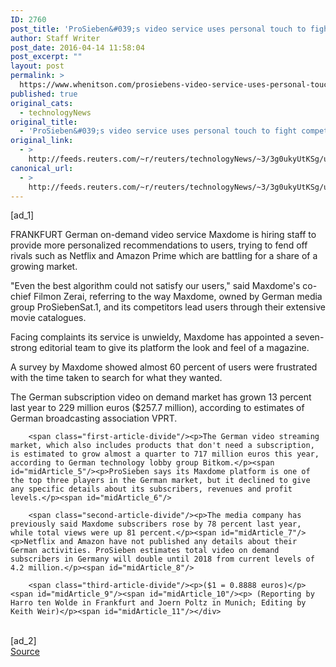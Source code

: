 ```yaml
---
ID: 2760
post_title: 'ProSieben&#039;s video service uses personal touch to fight competition'
author: Staff Writer
post_date: 2016-04-14 11:58:04
post_excerpt: ""
layout: post
permalink: >
  https://www.whenitson.com/prosiebens-video-service-uses-personal-touch-to-fight-competition/
published: true
original_cats:
  - technologyNews
original_title:
  - 'ProSieben&#039;s video service uses personal touch to fight competition'
original_link:
  - >
    http://feeds.reuters.com/~r/reuters/technologyNews/~3/3g0ukyUtKSg/us-prosiebensat-1-maxdome-idUSKCN0XB14B
canonical_url:
  - >
    http://feeds.reuters.com/~r/reuters/technologyNews/~3/3g0ukyUtKSg/us-prosiebensat-1-maxdome-idUSKCN0XB14B
---
```

 [ad_1]
<br><div id="articleText">
<span id="midArticle_start"/>

<span class="focusParagraph" readability="5"><p><span class="articleLocation">FRANKFURT</span> German on-demand video service Maxdome is hiring staff to provide more personalized recommendations to users, trying to fend off rivals such as Netflix and Amazon Prime which are battling for a share of a growing market‎.</p></span><span id="midArticle_0"/><p>"Even the best algorithm could not satisfy our users," said Maxdome's co-chief Filmon Zerai, referring to the way Maxdome, owned by German media group ProSiebenSat.1, and its competitors lead users through their extensive movie catalogues.</p><span id="midArticle_1"/><p>Facing complaints its service is unwieldy, Maxdome has appointed a seven-strong editorial team to give its platform the look and feel of a magazine.    </p><span id="midArticle_2"/><p>A survey by Maxdome showed almost 60 percent of users were frustrated with the time taken to search for what they wanted.</p><span id="midArticle_3"/><p>The German subscription video on demand market has grown 13 percent last year to 229 million euros ($257.7 million), according to estimates of German broadcasting association VPRT.</p><span id="midArticle_4"/>
        
        <span class="first-article-divide"/><p>The German video streaming market, which also includes products that don't need a subscription, is estimated to grow almost a quarter to 717 million euros this year, according to German technology lobby group Bitkom.</p><span id="midArticle_5"/><p>ProSieben says its Maxdome platform is one of the top three players in the German market, but it declined to give any specific details about its subscribers, revenues and profit levels.</p><span id="midArticle_6"/>
        
        <span class="second-article-divide"/><p>The media company has previously said Maxdome subscribers rose by 78 percent last year, while total views were up 81 percent.</p><span id="midArticle_7"/><p>Netflix and Amazon have not published any details about their German activities. ProSieben estimates total video on demand subscribers in Germany will double until 2018 from current levels of 4.2 million.</p><span id="midArticle_8"/>
        
        <span class="third-article-divide"/><p>($1 = 0.8888 euros)</p><span id="midArticle_9"/><span id="midArticle_10"/><p> (Reporting by Harro ten Wolde in Frankfurt and Joern Poltz in Munich; Editing by Keith Weir)</p><span id="midArticle_11"/></div>
<br>[ad_2]
<br><a href="http://feeds.reuters.com/~r/reuters/technologyNews/~3/3g0ukyUtKSg/us-prosiebensat-1-maxdome-idUSKCN0XB14B">Source </a>